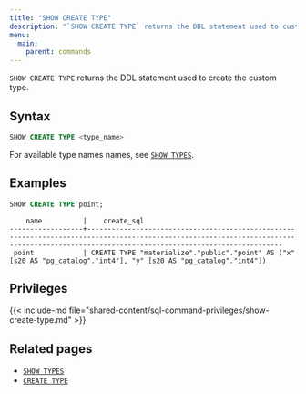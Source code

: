 ```yaml
---
title: "SHOW CREATE TYPE"
description: "`SHOW CREATE TYPE` returns the DDL statement used to custom create the type. Returns <builtin> for builtin types"
menu:
  main:
    parent: commands
---
```


`SHOW CREATE TYPE` returns the DDL statement used to create the custom type.

## Syntax

```sql
SHOW CREATE TYPE <type_name>
```

For available type names names, see [`SHOW TYPES`](/sql/show-types).

## Examples

```sql
SHOW CREATE TYPE point;

```

```nofmt
    name          |    create_sql
------------------+--------------------------------------------------------------------------------------------------------------------------------------------------------------------------------------------
 point            | CREATE TYPE "materialize"."public"."point" AS ("x" [s20 AS "pg_catalog"."int4"], "y" [s20 AS "pg_catalog"."int4"])
```

## Privileges

{{< include-md
file="shared-content/sql-command-privileges/show-create-type.md" >}}

## Related pages

- [`SHOW TYPES`](../show-types)
- [`CREATE TYPE`](../create-type)
